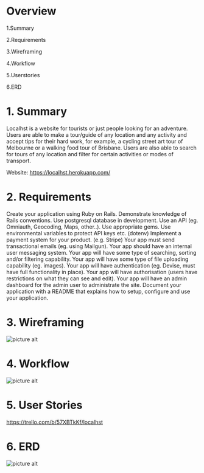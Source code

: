 # Overview
  1.Summary
  
  2.Requirements
  
  3.Wireframing
  
  4.Workflow
  
  5.Userstories
  
  6.ERD

# 1. Summary 
Localhst is a website for tourists or just people looking for an adventure. Users are able to make a tour/guide of any location and any activity and accept tips for their hard work, for example, a cycling street art tour of Melbourne or a walking food tour of Brisbane. Users are also able to search for tours of any location and filter for certain activities or modes of transport. 

Website: https://localhst.herokuapp.com/

# 2. Requirements
Create your application using Ruby on Rails.
Demonstrate knowledge of Rails conventions.
Use postgresql database in development.
Use an API (eg. Omniauth, Geocoding, Maps, other..).
Use appropriate gems.
Use environmental variables to protect API keys etc. (dotenv)
Implement a payment system for your product. (e.g. Stripe)
Your app must send transactional emails (eg. using Mailgun).
Your app should have an internal user messaging system.
Your app will have some type of searching, sorting and/or filtering capability.
Your app will have some type of file uploading capability (eg. images).
Your app will have authentication (eg. Devise, must have full functionality in place).
Your app will have authorisation (users have restrictions on what they can see and edit).
Your app will have an admin dashboard for the admin user to administrate the site.
Document your application with a README that explains how to setup, configure and use your application.
# 3. Wireframing
![picture alt](https://preview.ibb.co/fzcgNb/Screen_Shot_2017_11_07_at_12_21_03_pm.png "Wireframe")

# 4. Workflow 
![picture alt](https://preview.ibb.co/ixKvhb/Screen_Shot_2017_11_07_at_1_32_16_pm.png "Workflow")

# 5. User Stories
https://trello.com/b/57XBTkKf/localhst

# 6. ERD
![picture alt](https://preview.ibb.co/bQGEaw/erd.jpg "ERD")
